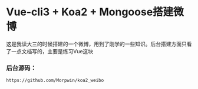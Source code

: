 # Vue-cli3 + Koa2 + Mongoose搭建微博

这是我读大三的时候搭建的一个微博，用到了刚学的一些知识。后台搭建方面只看了一点文档写的，主要是练习Vue这块

### 后台源码：

    https://github.com/Morpwin/koa2_weibo

